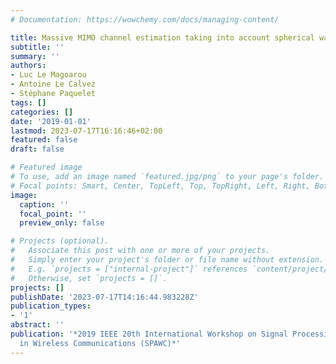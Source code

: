 ```yaml
---
# Documentation: https://wowchemy.com/docs/managing-content/

title: Massive MIMO channel estimation taking into account spherical waves
subtitle: ''
summary: ''
authors:
- Luc Le Magoarou
- Antoine Le Calvez
- Stéphane Paquelet
tags: []
categories: []
date: '2019-01-01'
lastmod: 2023-07-17T16:16:46+02:00
featured: false
draft: false

# Featured image
# To use, add an image named `featured.jpg/png` to your page's folder.
# Focal points: Smart, Center, TopLeft, Top, TopRight, Left, Right, BottomLeft, Bottom, BottomRight.
image:
  caption: ''
  focal_point: ''
  preview_only: false

# Projects (optional).
#   Associate this post with one or more of your projects.
#   Simply enter your project's folder or file name without extension.
#   E.g. `projects = ["internal-project"]` references `content/project/deep-learning/index.md`.
#   Otherwise, set `projects = []`.
projects: []
publishDate: '2023-07-17T14:16:44.983228Z'
publication_types:
- '1'
abstract: ''
publication: '*2019 IEEE 20th International Workshop on Signal Processing Advances
  in Wireless Communications (SPAWC)*'
---
```

